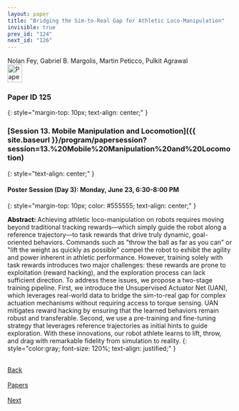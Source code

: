 ```yaml
---
layout: paper
title: "Bridging the Sim-to-Real Gap for Athletic Loco-Manipulation"
invisible: true
prev_id: "124"
next_id: "126"
---
```

<div class="paper-authors">
  <div class="paper-author-box">
    <div class="paper-author-name">Nolan Fey, Gabriel B. Margolis, Martin Peticco, Pulkit Agrawal</div>
    <div class="paper-author-uni"></div>
  </div>
</div>

<div class="paper-pdf">
  <div>
    <a href="https://www.roboticsproceedings.org/rss21/p125.pdf" title="Download PDF" target="_blank">
      <img src="{{ site.baseurl }}/images/paper_link_cardinal_red.png" alt="Paper PDF" width="33" height="40" />
    </a>
  </div>
</div>

### Paper ID 125
{: style="margin-top: 10px; text-align: center;" }

### [Session 13. Mobile Manipulation and Locomotion]({{ site.baseurl }}/program/papersession?session=13.%20Mobile%20Manipulation%20and%20Locomotion)
{: style="text-align: center;" }

#### Poster Session (Day 3): Monday, June 23, 6:30-8:00 PM
{: style="margin-top: 10px; color: #555555; text-align: center;" }

<b style="color: black;">Abstract: </b>Achieving athletic loco-manipulation on robots requires moving beyond traditional tracking rewards—which simply guide the robot along a reference trajectory—to task rewards that drive truly dynamic, goal-oriented behaviors. Commands such as "throw the ball as far as you can" or "lift the weight as quickly as possible" compel the robot to exhibit the agility and power inherent in athletic performance. However, training solely with task rewards introduces two major challenges: these rewards are prone to exploitation (reward hacking), and the exploration process can lack sufficient direction. To address these issues, we propose a two-stage training pipeline. First, we introduce the Unsupervised Actuator Net (UAN), which leverages real-world data to bridge the sim-to-real gap for complex actuation mechanisms without requiring access to torque sensing. UAN mitigates reward hacking by ensuring that the learned behaviors remain robust and transferable. Second, we use a pre-training and fine-tuning strategy that leverages reference trajectories as initial hints to guide exploration. With these innovations, our robot athlete learns to lift, throw, and drag with remarkable fidelity from simulation to reality.
{: style="color:gray; font-size: 120%; text-align: justified;" }

<div class="paper-menu">
  <div class="paper-menu-inner">
    <a href="{{ site.baseurl }}/program/papers/124/" title="Previous Paper">
            <div class="paper-menu-icon">
                <i class="fas fa-arrow-left"></i><br>
                <span class="paper-menu-label">Back</span>
            </div>
        </a>
    <a href="{{ site.baseurl }}/program/papers" title="All Papers">
      <div class="paper-menu-icon">
        <i class="fas fa-list"></i><br>
        <span class="paper-menu-label">Papers</span>
      </div>
    </a>
    <a href="{{ site.baseurl }}/program/papers/126/" title="Next Paper">
            <div class="paper-menu-icon">
                <i class="fas fa-arrow-right"></i><br>
                <span class="paper-menu-label">Next</span>
            </div>
        </a>
  </div>
</div>
